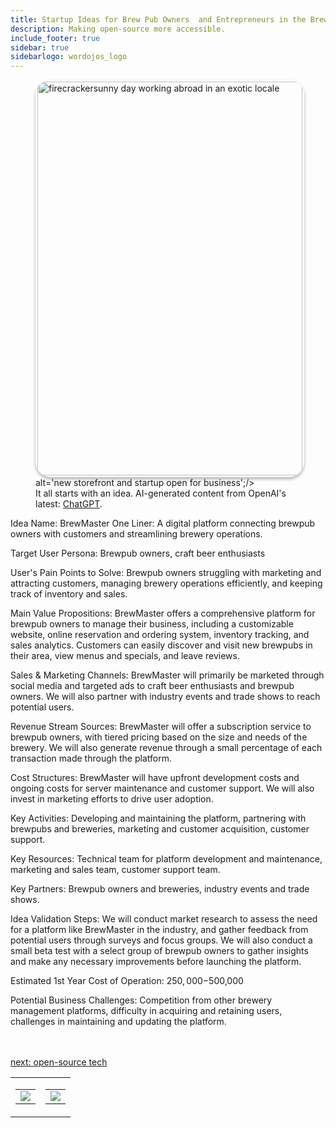 ```yaml
---
title: Startup Ideas for Brew Pub Owners  and Entrepreneurs in the Breweries & Hospitality  Industry
description: Making open-source more accessible.
include_footer: true
sidebar: true
sidebarlogo: wordojos_logo
---
```

<figure>
    <img src='/uploads/startup-ideas.jpg' style="width: 100%;height: 630px;padding: 3px; box-shadow: 0 3px 5px rgba(0,0,0,.3);border-radius: 25px;overflow: hidden;border: none;" align="middle"; alt='firecrackersunny day working abroad in an exotic locale';/> alt='new storefront and startup open for business';/>
    <figcaption>It all starts with an idea.  AI-generated content from OpenAI's latest: <a href="https://openai.com/blog/chatgpt/" >ChatGPT</a>.</figcaption>
</figure>
<p>
Idea Name: BrewMaster
One Liner: A digital platform connecting brewpub owners with customers and streamlining brewery operations.

Target User Persona: Brewpub owners, craft beer enthusiasts

User's Pain Points to Solve: Brewpub owners struggling with marketing and attracting customers, managing brewery operations efficiently, and keeping track of inventory and sales.

Main Value Propositions: BrewMaster offers a comprehensive platform for brewpub owners to manage their business, including a customizable website, online reservation and ordering system, inventory tracking, and sales analytics. Customers can easily discover and visit new brewpubs in their area, view menus and specials, and leave reviews.

Sales & Marketing Channels: BrewMaster will primarily be marketed through social media and targeted ads to craft beer enthusiasts and brewpub owners. We will also partner with industry events and trade shows to reach potential users.

Revenue Stream Sources: BrewMaster will offer a subscription service to brewpub owners, with tiered pricing based on the size and needs of the brewery. We will also generate revenue through a small percentage of each transaction made through the platform.

Cost Structures: BrewMaster will have upfront development costs and ongoing costs for server maintenance and customer support. We will also invest in marketing efforts to drive user adoption.

Key Activities: Developing and maintaining the platform, partnering with brewpubs and breweries, marketing and customer acquisition, customer support.

Key Resources: Technical team for platform development and maintenance, marketing and sales team, customer support team.

Key Partners: Brewpub owners and breweries, industry events and trade shows.

Idea Validation Steps: We will conduct market research to assess the need for a platform like BrewMaster in the industry, and gather feedback from potential users through surveys and focus groups. We will also conduct a small beta test with a select group of brewpub owners to gather insights and make any necessary improvements before launching the platform.

Estimated 1st Year Cost of Operation: $250,000-$500,000

Potential Business Challenges: Competition from other brewery management platforms, difficulty in acquiring and retaining users, challenges in maintaining and updating the platform.

<br>
<br>
<a href="https://workdojos.com/brewpub/tech">next: open-source tech</a>
</p>
<table border="0" cellpadding="0" cellspacing="0" width="600" id="templateColumns">
    <tr>
        <td align="center" valign="top" width="50%" class="templateColumnContainer">
            <table border="0" cellpadding="10" cellspacing="0" height="100%" width="100px">
                <tr>
                    <td class="leftColumnContent">
                      <a href="https://brewpub.workdojos.com">
                        <img src="/uploads/dash.png" class="columnImage" />
                    </td>
                </tr>
            </table>
        </td>
        <td align="center" valign="top" width="50%" class="templateColumnContainer">
            <table border="0" cellpadding="10" cellspacing="0" height="100%" width="100px">
                <tr>
                    <td class="rightColumnContent">
                      <a href="https://clinician.workdojos.com">
                        <img src="/uploads/randomdojo.png" class="columnImage" />
                    </td>
            </table>
        </td>
    </tr>
</table>